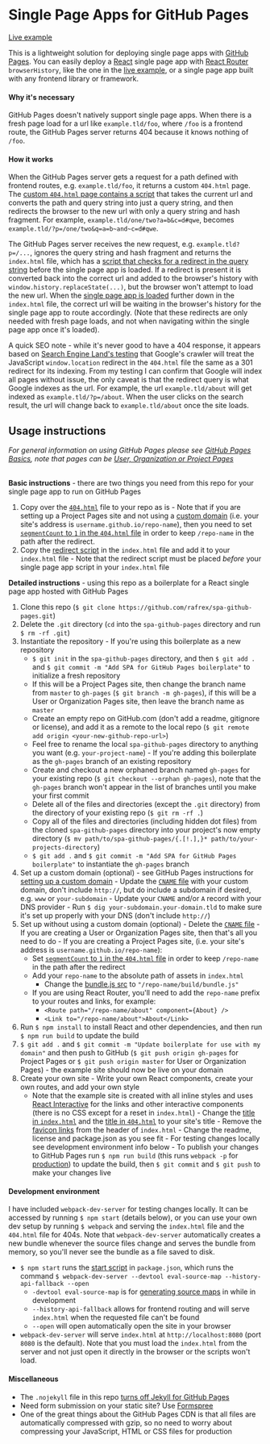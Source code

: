 # Single Page Apps for GitHub Pages

[Live example][liveExample]  

This is a lightweight solution for deploying single page apps with [GitHub Pages][ghPagesOverview]. You can easily deploy a [React][react] single page app with [React Router][reactRouter] `browserHistory`, like the one in the [live example][liveExample], or a single page app built with any frontend library or framework.

#### Why it's necessary
GitHub Pages doesn't natively support single page apps. When there is a fresh page load for a url like `example.tld/foo`, where `/foo` is a frontend route, the GitHub Pages server returns 404 because it knows nothing of `/foo`.

#### How it works
When the GitHub Pages server gets a request for a path defined with frontend routes, e.g. `example.tld/foo`, it returns a custom `404.html` page. The [custom `404.html` page contains a script][404html] that takes the current url and converts the path and query string into just a query string, and then redirects the browser to the new url with only a query string and hash fragment. For example, `example.tld/one/two?a=b&c=d#qwe`, becomes `example.tld/?p=/one/two&q=a=b~and~c=d#qwe`.

The GitHub Pages server receives the new request, e.g. `example.tld?p=/...`, ignores the query string and hash fragment and returns the `index.html` file, which has a [script that checks for a redirect in the query string][indexHtmlScript] before the single page app is loaded. If a redirect is present it is converted back into the correct url and added to the browser's history with `window.history.replaceState(...)`, but the browser won't attempt to load the new url. When the [single page app is loaded][indexHtmlSPA] further down in the `index.html` file, the correct url will be waiting in the browser's history for the single page app to route accordingly. (Note that these redirects are only needed with fresh page loads, and not when navigating within the single page app once it's loaded).

A quick SEO note - while it's never good to have a 404 response, it appears based on [Search Engine Land's testing][seoLand] that Google's crawler will treat the JavaScript `window.location` redirect in the `404.html` file the same as a 301 redirect for its indexing. From my testing I can confirm that Google will index all pages without issue, the only caveat is that the redirect query is what Google indexes as the url. For example, the url `example.tld/about` will get indexed as `example.tld/?p=/about`. When the user clicks on the search result, the url will change back to `example.tld/about` once the site loads.


## Usage instructions
*For general information on using GitHub Pages please see [GitHub Pages Basics][ghPagesBasics], note that pages can be [User, Organization or Project Pages][ghPagesTypes]*  
&nbsp;

**Basic instructions** - there are two things you need from this repo for your single page app to run on GitHub Pages
  1. Copy over the [`404.html`][404html] file to your repo as is
    - Note that if you are setting up a Project Pages site and not using a [custom domain][customDomain] (i.e. your site's address is `username.github.io/repo-name`), then you need to set [`segmentCount` to `1` in the `404.html` file][segmentCount] in order to keep `/repo-name` in the path after the redirect.
  2. Copy the [redirect script][indexHtmlScript] in the `index.html` file and add it to your `index.html` file
    - Note that the redirect script must be placed *before* your single page app script in your `index.html` file
&nbsp;

**Detailed instructions** - using this repo as a boilerplate for a React single page app hosted with GitHub Pages  
  1. Clone this repo (`$ git clone https://github.com/rafrex/spa-github-pages.git`)
  2. Delete the `.git` directory (`cd` into the `spa-github-pages` directory and run `$ rm -rf .git`)
  3. Instantiate the repository
    - If you're using this boilerplate as a new repository
      - `$ git init` in the `spa-github-pages` directory, and then `$ git add .` and `$ git commit -m "Add SPA for GitHub Pages boilerplate"` to initialize a fresh repository
      - If this will be a Project Pages site, then change the branch name from `master` to `gh-pages` (`$ git branch -m gh-pages`), if this will be a User or Organization Pages site, then leave the branch name as `master`
      - Create an empty repo on GitHub.com (don't add a readme, gitignore or license), and add it as a remote to the local repo (`$ git remote add origin <your-new-github-repo-url>`)
      - Feel free to rename the local `spa-github-pages` directory to anything you want (e.g. `your-project-name`)
    - If you're adding this boilerplate as the `gh-pages` branch of an existing repository
      - Create and checkout a new orphaned branch named `gh-pages` for your existing repo (`$ git checkout --orphan gh-pages`), note that the `gh-pages` branch won't appear in the list of branches until you make your first commit
      - Delete all of the files and directories (except the `.git` directory) from the directory of your existing repo (`$ git rm -rf .`)
      - Copy all of the files and directories (including hidden dot files) from the cloned `spa-github-pages` directory into your project's now empty directory (`$ mv path/to/spa-github-pages/{.[!.],}* path/to/your-projects-directory`)
      - `$ git add .` and `$ git commit -m "Add SPA for GitHub Pages boilerplate"` to instantiate the `gh-pages` branch
  4. Set up a custom domain (optional) - see GitHub Pages instructions for [setting up a custom domain][customDomain]
    - Update the [`CNAME` file][cnameFile] with your custom domain, don't include `http://`, but do include a subdomain if desired, e.g. `www` or `your-subdomain`
    - Update your `CNAME` and/or `A` record with your DNS provider
    - Run `$ dig your-subdomain.your-domain.tld` to make sure it's set up properly with your DNS (don't include `http://`)
  5. Set up without using a custom domain (optional)
    - Delete the [`CNAME` file][cnameFile]
    - If you are creating a User or Organization Pages site, then that's all you need to do
    - If you are creating a Project Pages site, (i.e. your site's address is `username.github.io/repo-name`):
      - Set [`segmentCount` to `1` in the `404.html` file][segmentCount] in order to keep `/repo-name` in the path after the redirect
      - Add your `repo-name` to the absolute path of assets in `index.html`
        - Change the [bundle.js src][indexHtmlSPA] to `"/repo-name/build/bundle.js"`
      - If you are using React Router, you'll need to add the `repo-name` prefix to your routes and links, for example:
        - `<Route path="/repo-name/about" component={About} />`
        - `<Link to="/repo-name/about">About</Link>`
  6. Run `$ npm install` to install React and other dependencies, and then run `$ npm run build` to update the build
  7. `$ git add .` and `$ git commit -m "Update boilerplate for use with my domain"` and then push to GitHub (`$ git push origin gh-pages` for Project Pages or `$ git push origin master` for User or Organization Pages) - the example site should now be live on your domain
  8. Create your own site
    - Write your own React components, create your own routes, and add your own style
      - Note that the example site is created with all inline styles and uses [React Interactive][reactInteractive] for the links and other interactive components (there is no CSS except for a reset in `index.html`)
    - Change the [title in `index.html`][indexHtmlTitle] and the [title in `404.html`][404htmlTitle] to your site's title
    - Remove the [favicon links][favicon] from the header of `index.html`
    - Change the readme, license and package.json as you see fit
    - For testing changes locally see development environment info below
    - To publish your changes to GitHub Pages run `$ npm run build` (this runs `webpack -p` for [production][webpackProduction]) to update the build, then `$ git commit` and `$ git push` to make your changes live


#### Development environment
I have included `webpack-dev-server` for testing changes locally. It can be accessed by running `$ npm start` (details below), or you can use your own dev setup by running `$ webpack` and serving the `index.html` file and the `404.html` file for 404s. Note that `webpack-dev-server` automatically creates a new bundle whenever the source files change and serves the bundle from memory, so you'll never see the bundle as a file saved to disk.
- `$ npm start` runs the [start script][startScript] in `package.json`, which runs the command `$ webpack-dev-server --devtool eval-source-map --history-api-fallback --open`
  - `-devtool eval-source-map` is for [generating source maps][webpackDevtool] in while in development
  - `--history-api-fallback` allows for frontend routing and will serve `index.html` when the requested file can't be found
  - `--open` will open automatically open the site in your browser
- `webpack-dev-server` will serve `index.html` at `http://localhost:8080` (port `8080` is the default). Note that you must load the `index.html` from the server and not just open it directly in the browser or the scripts won't load.

#### Miscellaneous
- The `.nojekyll` file in this repo [turns off Jekyll for GitHub Pages][nojekyll]
- Need form submission on your static site? Use [Formspree][formspree]
- One of the great things about the GitHub Pages CDN is that all files are automatically compressed with gzip, so no need to worry about compressing your JavaScript, HTML or CSS files for production


<!-- links to within repo -->
[404html]: https://github.com/rafrex/spa-github-pages/blob/gh-pages/404.html
[segmentCount]: https://github.com/rafrex/spa-github-pages/blob/gh-pages/404.html#L26
[indexHtmlScript]: https://github.com/rafrex/spa-github-pages/blob/gh-pages/index.html#L58
[indexHtmlSPA]: https://github.com/rafrex/spa-github-pages/blob/gh-pages/index.html#L94
[cnameFile]: https://github.com/rafrex/spa-github-pages/blob/gh-pages/CNAME
[indexHtmlTitle]: https://github.com/rafrex/spa-github-pages/blob/gh-pages/index.html#L6
[404htmlTitle]: https://github.com/rafrex/spa-github-pages/blob/gh-pages/404.html#L5
[favicon]: https://github.com/rafrex/spa-github-pages/blob/gh-pages/index.html#L34
[startScript]: https://github.com/rafrex/spa-github-pages/blob/gh-pages/package.json#L6

<!-- links to github docs -->
[ghPagesOverview]: https://pages.github.com/
[ghPagesBasics]: https://help.github.com/categories/github-pages-basics/
[ghPagesTypes]: https://help.github.com/articles/user-organization-and-project-pages/
[customDomain]: https://help.github.com/articles/quick-start-setting-up-a-custom-domain/
[nojekyll]: https://help.github.com/articles/files-that-start-with-an-underscore-are-missing/

<!-- other links -->
[liveExample]: http://spa-github-pages.rafrex.com
[react]: https://github.com/facebook/react
[reactRouter]: https://github.com/reactjs/react-router
[seoLand]: http://searchengineland.com/tested-googlebot-crawls-javascript-heres-learned-220157
[webpackProduction]: https://webpack.js.org/guides/production-build/#the-automatic-way
[webpackDevtool]: https://webpack.js.org/configuration/devtool/
[reactInteractive]: https://github.com/rafrex/react-interactive
[formspree]: http://formspree.io/
